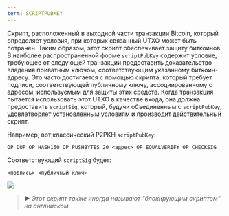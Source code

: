 ```yaml
---
term: SCRIPTPUBKEY
---
```


Скрипт, расположенный в выходной части транзакции Bitcoin, который определяет условия, при которых связанный UTXO может быть потрачен. Таким образом, этот скрипт обеспечивает защиту биткоинов. В наиболее распространенной форме `scriptPubKey` содержит условие, требующее от следующей транзакции предоставить доказательство владения приватным ключом, соответствующим указанному биткоин-адресу. Это часто достигается с помощью скрипта, который требует подписи, соответствующей публичному ключу, ассоциированному с адресом, используемым для защиты этих средств. Когда транзакция пытается использовать этот UTXO в качестве входа, она должна предоставить `scriptSig`, который, будучи объединенным с `scriptPubKey`, удовлетворяет установленным условиям и производит действительный скрипт.

Например, вот классический P2PKH `scriptPubKey`:

```text
OP_DUP OP_HASH160 OP_PUSHBYTES_20 <адрес> OP_EQUALVERIFY OP_CHECKSIG
```

Соответствующий `scriptSig` будет:

```text
<подпись> <публичный ключ>
```

![](../../dictionnaire/assets/35.png)

> ► *Этот скрипт также иногда называют "блокирующим скриптом" на английском.*